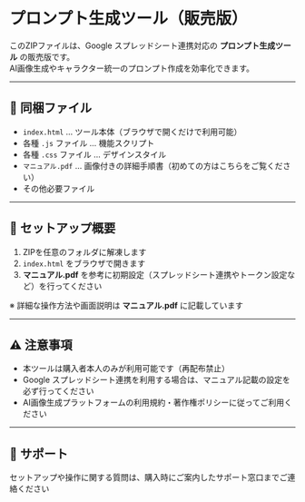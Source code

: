 # プロンプト生成ツール（販売版）

このZIPファイルは、Google スプレッドシート連携対応の **プロンプト生成ツール** の販売版です。  
AI画像生成やキャラクター統一のプロンプト作成を効率化できます。

---

## 📂 同梱ファイル

- `index.html` … ツール本体（ブラウザで開くだけで利用可能）
- 各種 `.js` ファイル … 機能スクリプト
- 各種 `.css` ファイル … デザインスタイル
- `マニュアル.pdf` … 画像付きの詳細手順書（初めての方はこちらをご覧ください）
- その他必要ファイル

---

## 🚀 セットアップ概要

1. ZIPを任意のフォルダに解凍します  
2. `index.html` をブラウザで開きます  
3. **マニュアル.pdf** を参考に初期設定（スプレッドシート連携やトークン設定など）を行ってください  

※ 詳細な操作方法や画面説明は **マニュアル.pdf** に記載しています

---

## ⚠️ 注意事項

- 本ツールは購入者本人のみが利用可能です（再配布禁止）  
- Google スプレッドシート連携を利用する場合は、マニュアル記載の設定を必ず行ってください  
- AI画像生成プラットフォームの利用規約・著作権ポリシーに従ってご利用ください  

---

## 📧 サポート

セットアップや操作に関する質問は、購入時にご案内したサポート窓口までご連絡ください
